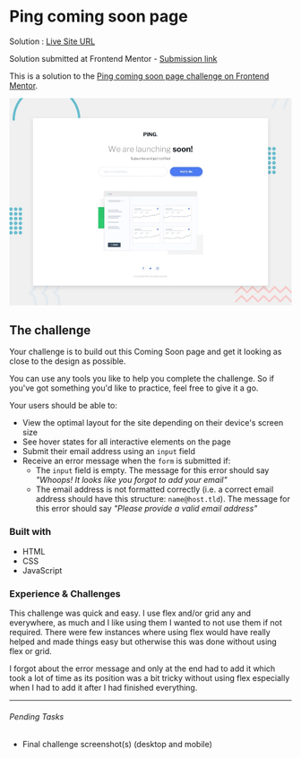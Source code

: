 #  Ping coming soon page

Solution : [Live Site URL](https://frontend-mentor-challenges-ecru.vercel.app/ping-coming-soon-page/)

Solution submitted  at Frontend Mentor - [Submission link](https://www.frontendmentor.io/solutions/ping-coming-soon-page-very-robust-email-validation-Hq5nrXyJE)

This is a solution to the [Ping coming soon page challenge on Frontend Mentor](https://www.frontendmentor.io/challenges/ping-single-column-coming-soon-page-5cadd051fec04111f7b848da). 

![Design preview for the Ping coming soon page coding challenge](./design/desktop-preview.jpg)

## The challenge

Your challenge is to build out this Coming Soon page and get it looking as close to the design as possible.

You can use any tools you like to help you complete the challenge. So if you've got something you'd like to practice, feel free to give it a go.

Your users should be able to: 

- View the optimal layout for the site depending on their device's screen size
- See hover states for all interactive elements on the page
- Submit their email address using an `input` field
- Receive an error message when the `form` is submitted if:
	- The `input` field is empty. The message for this error should say *"Whoops! It looks like you forgot to add your email"*
	- The email address is not formatted correctly (i.e. a correct email address should have this structure: `name@host.tld`). The message for this error should say *"Please provide a valid email address"*

### Built with
 
 - HTML
 - CSS
 - JavaScript

### Experience & Challenges

This challenge was quick and easy.
I use flex and/or grid any and everywhere, as much and I like using them I wanted  to not use them if not required. There were few instances where using flex would have really helped and made things easy but otherwise this was done without using flex or grid. 

I forgot about the error message and only at the end had to add it which took a lot of time as its position was a bit tricky without using flex especially when I had to add it after I had finished everything.


---

###### Pending Tasks 

 
- Final challenge screenshot(s) (desktop and mobile)
 